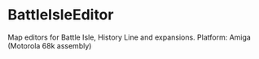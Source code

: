 # BattleIsleEditor
Map editors for Battle Isle, History Line and expansions. Platform: Amiga (Motorola 68k assembly)
